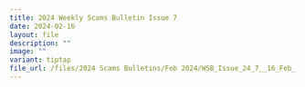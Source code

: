 ```yaml
---
title: 2024 Weekly Scams Bulletin Issue 7
date: 2024-02-16
layout: file
description: ""
image: ""
variant: tiptap
file_url: /files/2024 Scams Bulletins/Feb 2024/WSB_Issue_24_7__16_Feb_.pdf
---
```

